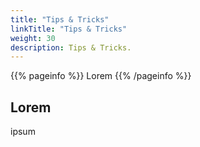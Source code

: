 ```yaml
---
title: "Tips & Tricks"
linkTitle: "Tips & Tricks"
weight: 30
description: Tips & Tricks.
---
```


{{% pageinfo %}}
Lorem
{{% /pageinfo %}}

## Lorem

ipsum
